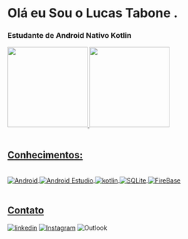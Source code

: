 # Olá eu Sou o Lucas Tabone .
 
<h3>Estudante de Android Nativo Kotlin </h3>
<div>
  <a href="https://github.com/LucasTabone">
  <img height="180em" src="https://github-readme-stats.vercel.app/api?username=LucasTabone&show_icons=true&theme=dark&include_all_commits=true&count_private=true"/>
  <img height="180em" src="https://github-readme-stats.vercel.app/api/top-langs/?username=LucasTabone&layout=compact&langs_count=7&theme=dark"/>
</div>

 <br/>
<h2>Conhecimentos:</h2>

<div style="display: inline_block"><br/>
<img align="center" alt="Android" src="https://img.shields.io/badge/Android-3DDC84?style=for-the-badge&logo=android&logoColor=white"/>
<img align="center" alt="Android Estudio" src="https://img.shields.io/badge/Android_Studio-3DDC84?style=for-the-badge&logo=android-studio&logoColor=white"/>
<img align="center" alt="kotlin" src="https://img.shields.io/badge/Kotlin-0095D5?&style=for-the-badge&logo=kotlin&logoColor=white"/>
<img align="center" alt="SQLite" src="https://img.shields.io/badge/SQLite-07405E?style=for-the-badge&logo=sqlite&logoColor=white"/>
<img align="center" alt="FireBase" src="https://img.shields.io/badge/firebase-%23039BE5.svg?style=for-the-badge&logo=firebase"/>
</div>
<br/> 

## Contato
[![linkedin](https://img.shields.io/badge/LinkedIn-0077B5?style=for-the-badge&logo=linkedin&logoColor=white)](https://www.linkedin.com/in/lucastabone/)
[![Instagram](https://img.shields.io/badge/Instagram-E4405F?style=for-the-badge&logo=instagram&logoColor=white)](https://www.instagram.com/lucastabone/)
![Outlook](https://img.shields.io/badge/Microsoft_Outlook-0078D4?style=for-the-badge&logo=microsoft-outlook&logoColor=white)
